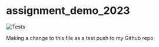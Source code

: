 # assignment_demo_2023

![Tests](https://github.com/TikTokTechImmersion/assignment_demo_2023/actions/workflows/test.yml/badge.svg)

Making a change to this file as a test push to my Github repo